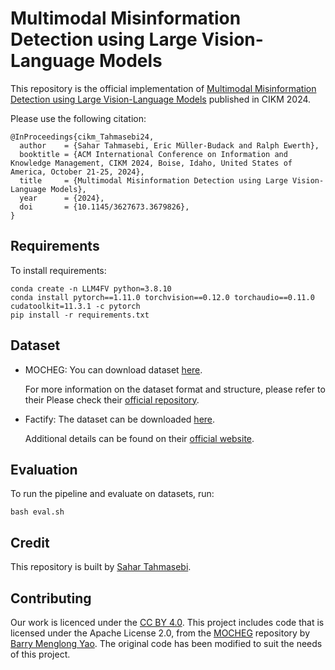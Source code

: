 # Multimodal Misinformation Detection using Large Vision-Language Models

This repository is the official implementation of [Multimodal Misinformation Detection using Large Vision-Language Models](https://doi.org/10.1145/3627673.3679826) published in CIKM 2024.

Please use the following citation:
```
@InProceedings{cikm_Tahmasebi24,
  author    = {Sahar Tahmasebi, Eric Müller-Budack and Ralph Ewerth},
  booktitle = {ACM International Conference on Information and Knowledge Management, CIKM 2024, Boise, Idaho, United States of America, October 21-25, 2024},
  title     = {Multimodal Misinformation Detection using Large Vision-Language Models},
  year      = {2024},
  doi       = {10.1145/3627673.3679826},
}
```
## Requirements

To install requirements:
```
conda create -n LLM4FV python=3.8.10
conda install pytorch==1.11.0 torchvision==0.12.0 torchaudio==0.11.0 cudatoolkit=11.3.1 -c pytorch
pip install -r requirements.txt
```

## Dataset


- MOCHEG: You can download dataset [here](https://docs.google.com/forms/d/e/1FAIpQLScAGehM6X9ARZWW3Fgt7fWMhc_Cec6iiAAN4Rn1BHAk6KOfbw/viewform).

    For more information on the dataset format and structure, please refer to their Please check their [official repository](https://github.com/VT-NLP/Mocheg).
- Factify: The dataset can be downloaded [here](https://drive.google.com/drive/folders/1MPgUN6xAnocENZ5fefny3eGOnD7KPZ5M?usp=sharing).

    Additional details can be found on their [official website](https://competitions.codalab.org/competitions/35153).

## Evaluation
To run the pipeline and evaluate on datasets, run:
```
bash eval.sh
```
## Credit
This repository is built by [Sahar Tahmasebi](https://github.com/sahartahmasebi). 

## Contributing

Our work is licenced under the [CC BY 4.0](https://creativecommons.org/licenses/by/4.0/). This project includes code that is licensed under the Apache License 2.0, from the [MOCHEG](https://github.com/VT-NLP/Mocheg) repository by [Barry Menglong Yao](https://github.com/Barry-Menglong-Yao). The original code has been modified to suit the needs of this project.
